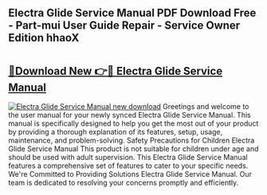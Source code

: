 ## Electra Glide Service Manual PDF Download Free - Part-mui User Guide Repair - Service Owner Edition hhaoX

# <h2><a href="http://bc7643.oget.top/?id=Electra+Glide+Service+Manual">🔗Download New 👉🔴 Electra Glide Service Manual</a></h2>

[![Electra Glide Service Manual new download](https://i.imgur.com/5g1atiW.png)](http://bc7643.oget.top/?id=Electra+Glide+Service+Manual)
Greetings and welcome to the user manual for your newly synced Electra Glide Service Manual. This manual is specifically designed to help you get the most out of your product by providing a thorough explanation of its features, setup, usage, maintenance, and problem-solving. Safety Precautions for Children Electra Glide Service Manual This product is not suitable for children under age and should be used with adult supervision. This Electra Glide Service Manual features a comprehensive set of features to cater to your specific needs. We're Committed to Providing Solutions Electra Glide Service Manual. Our team is dedicated to resolving your concerns promptly and efficiently.
